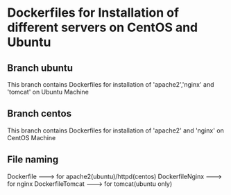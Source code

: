 # Dockerfiles for Installation of different servers on CentOS and Ubuntu

## Branch ubuntu 
This branch contains Dockerfiles for installation of 'apache2','nginx' and 'tomcat' on Ubuntu Machine

## Branch centos
This branch contains Dockerfiles for installation of 'apache2' and 'nginx' on CentOS Machine

## File naming 

Dockerfile ---> for apache2(ubuntu)/httpd(centos) 
DockerfileNginx ---> for nginx 
DockerfileTomcat ---> for tomcat(ubuntu only)
